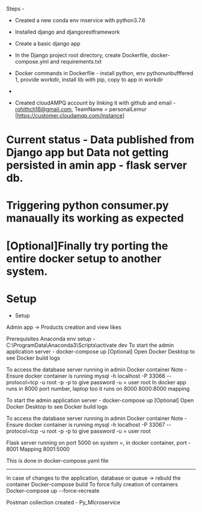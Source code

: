 Steps - 
- Created a new conda env mservice with python3.7.6
- Installed django and djangorestframework
- Create a basic django app
- In the Django project root directory, create Dockerfile, docker-compose.yml and requirements.txt
- Docker commands in Dockerfile - install python, env pythonunbufffered 1, provide workdir, install lib with pip, copy to app in workdir
- 



- Created cloudAMPQ account by linking it with github and email - rohithch16@gmail.com, TeamName = personalLemur
[https://customer.cloudamqp.com/instance]


# Current status - Data published from Django app but Data not getting persisted in amin app - flask server db. 
# Triggering python consumer.py manaually its working as expected
# [Optional]Finally try porting the entire docker setup to another system.

# Setup
- Setup

Admin app -> Products creation and view likes

Prerequisites
Anaconda env setup - C:\ProgramData\Anaconda3\Scripts\activate dev
To start the admin application server - 
	docker-compose up
[Optional] Open Docker Desktop to see Docker build logs

To access the database server running in admin Docker container 
Note - Ensure docker container is running
mysql -h localhost -P 33066 --protocol=tcp -u root -p
 -p to give password
-u = user root
In docker app runs in 8000 port number, laptop too it runs on 8000
8000:8000 mapping


To start the admin application server - 
	docker-compose up
[Optional] Open Docker Desktop to see Docker build logs

To access the database server running in admin Docker container 
Note - Ensure docker container is running
mysql -h localhost -P 33067 --protocol=tcp -u root -p
 -p to give password
-u = user root

Flask server running on port 5000 on system =, in docker container, port - 8001
Mapping 8001:5000

This is done in docker-compose.yaml file

----------------
In case of changes to the application, database or queue -> rebuld the container
Docker-compose build
To force fully creation of containers
Docker-compose up --force-recreate

Postman collection created - Py_MIcroservice
